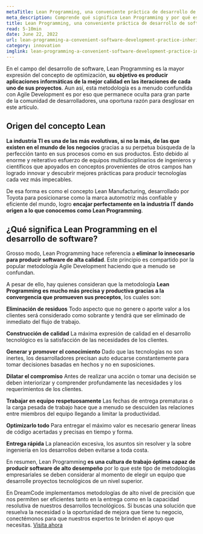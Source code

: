 ```yaml
---
metaTitle: Lean Programming, una conveniente práctica de desarrollo de software heredada del mundo empresarial
meta_description: Comprende qué significa Lean Programming y por qué es tan valiosa en la industria tecnológica.
title: Lean Programming, una conveniente práctica de desarrollo de software heredada del mundo empresarial
read: 5-10min
date: June 22, 2022
url: lean-programming-a-convenient-software-development-practice-inherited-from-the-business-world
category: innovation
imglink: lean-programming-a-convenient-software-development-practice-inherited-from-the-business-world.jpg
---
```


En el campo del desarrollo de software, Lean Programming es la mayor expresión del concepto de optimización, **su objetivo es producir aplicaciones informáticas de la mejor calidad en las iteraciones de cada uno de sus proyectos**. Aun así, esta metodología es a menudo confundida con Agile Development es por eso que permanece oculta para gran parte de la comunidad de desarrolladores, una oportuna razón para desglosar en este artículo.

## Origen del concepto Lean

**La industria TI es una de las más evolutivas, si no la más, de las que existen en el mundo de los negocios** gracias a su perpetua búsqueda de la perfección tanto en sus procesos como en sus productos. Esto debido al enorme y reiterativo esfuerzo de equipos multidisciplinarios de ingenieros y científicos que apoyados en conceptos provenientes de otros campos han logrado innovar y descubrir mejores prácticas para producir tecnologías cada vez más impecables.

De esa forma es como el concepto Lean Manufacturing, desarrollado por Toyota para posicionarse como la marca automotriz más confiable y eficiente del mundo, logro **encajar perfectamente en la industria IT dando origen a lo que conocemos como Lean Programming**.

## ¿Qué significa Lean Programming en el desarrollo de software?

Grosso modo, Lean Programming hace referencia a **eliminar lo innecesario para producir software de alta calidad**. Este principio es compartido por la popular metodología Agile Development haciendo que a menudo se confundan.

A pesar de ello, hay quienes consideran que la metodología **Lean Programming es mucho más precisa y productiva gracias a la convergencia que promueven sus preceptos**, los cuales son:

**Eliminación de residuos**
Todo aspecto que no genere o aporte valor a los clientes será considerado como sobrante y tendrá que ser eliminado de inmediato del flujo de trabajo.

**Construcción de calidad**
La máxima expresión de calidad en el desarrollo tecnológico es la satisfacción de las necesidades de los clientes.

**Generar y promover el conocimiento**
Dado que las tecnologías no son inertes, los desarrolladores precisan auto educarse constantemente para tomar decisiones basadas en hechos y no en suposiciones.

**Dilatar el compromiso**
Antes de realizar una acción o tomar una decisión se deben interiorizar y comprender profundamente las necesidades y los requerimientos de los clientes.

**Trabajar en equipo respetuosamente**
Las fechas de entrega prematuras o la carga pesada de trabajo hace que a menudo se descuiden las relaciones entre miembros del equipo llegando a limitar la productividad.

**Optimizarlo todo**
Para entregar el máximo valor es necesario generar líneas de código acertadas y precisas en tiempo y forma.

**Entrega rápida**
La planeación excesiva, los asuntos sin resolver y la sobre ingeniería en los desarrollos deben evitarse a toda costa.

En resumen, Lean Programming **es una cultura de trabajo óptima capaz de producir software de alto desempeño** por lo que este tipo de metodologías empresariales se deben considerar al momento de elegir un equipo que desarrolle proyectos tecnológicos de un nivel superior.

En DreamCode implementamos metodologías de alto nivel de precisión que nos permiten ser eficientes tanto en la entrega como en la capacidad resolutiva de nuestros desarrollos tecnológicos. Si buscas una solución que resuelva la necesidad o la oportunidad de mejora que tiene tu negocio, conectémonos para que nuestros expertos te brinden el apoyo que necesitas. [Visita ahora](https://www.dreamcodesoft.com/es/about)
